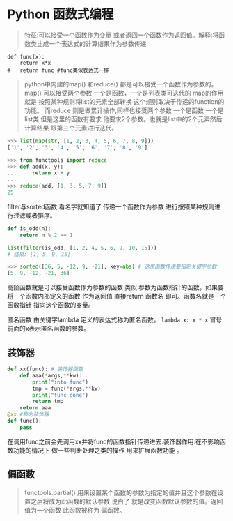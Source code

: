 # Python 函数式编程

>特征:可以接受一个函数作为变量 或者返回一个函数作为返回值。解释:将函数类比成一个表达式的计算结果作为参数传递.
```
def func(x):
    return x*x
#   return func #func类似表达式一样 
```

> python中内建的map() 和reduce() 都是可以接受一个函数作为参数的。map() 可以接受两个参数 一个是函数，一个是列表类可迭代的
map的作用就是 按照某种规则将list的元素全部转换 这个规则取决于传递的function的功能。 而reduce 则是做累计操作,同样也接受两个参数 一个是函数 一个是list类 但是这里的函数有要求 他要求2个参数。也就是list中的2个元素然后计算结果 跟第三个元素进行迭代。

```python
>>> list(map(str, [1, 2, 3, 4, 5, 6, 7, 8, 9]))
['1', '2', '3', '4', '5', '6', '7', '8', '9']

>>> from functools import reduce
>>> def add(x, y):
...     return x + y
...
>>> reduce(add, [1, 3, 5, 7, 9])
25
```

filter与sorted函数 看名字就知道了 传递一个函数作为参数 进行按照某种规则进行过滤或者排序。

```python 
def is_odd(n):
    return n % 2 == 1

list(filter(is_odd, [1, 2, 4, 5, 6, 9, 10, 15]))
# 结果: [1, 5, 9, 15]

>>> sorted([36, 5, -12, 9, -21], key=abs) # 这里函数传递要指定关键字参数
[5, 9, -12, -21, 36]
```

高阶函数就是可以接受函数作为参数的函数 类似 参数为函数指针的函数。如果要将一个函数内部定义的函数 作为返回值 直接return 函数名 即可。函数名就是一个函数指针 指向这个函数的变量。

匿名函数 由关键字lambda 定义的表达式称为匿名函数。
`lambda x: x * x` 冒号前面的x表示匿名函数的参数。   

## 装饰器 

```python 
def xx(func): # 装饰器函数
    def aaa(*args,**kw):
        print("into func")
        tmp = func(*args,**kw)
        print("func done")
        return tmp
    return aaa
@xx #称为装饰器
def func():
    pass
```

在调用func之前会先调用xx并将func的函数指针传递进去.装饰器作用:在不影响函数功能的情况下 做一些判断处理之类的操作 用来扩展函数功能 。

##  偏函数 

>functools.partial() 用来设置某个函数的参数为指定的值并且这个参数在设置之后将成为此函数的默认参数 说白了 就是改变函数默认参数的值。返回值为一个函数 此函数被称为 偏函数。 